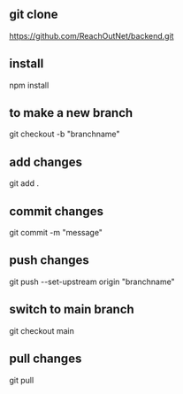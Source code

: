 ## git clone 
https://github.com/ReachOutNet/backend.git

## install

npm install

## to make a new branch 

git checkout -b "branchname"

## add changes

git add .

## commit changes

git commit -m "message"

## push changes

git push --set-upstream origin "branchname"

## switch to main branch

git checkout main

## pull changes

git pull


